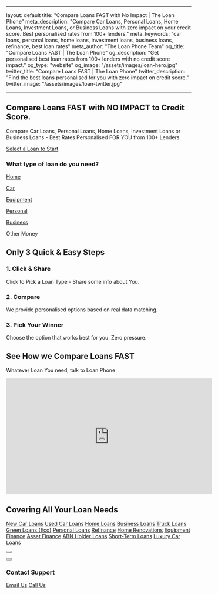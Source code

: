 ***
layout: default
title: "Compare Loans FAST with No Impact | The Loan Phone"
meta_description: "Compare Car Loans, Personal Loans, Home Loans, Investment Loans, or Business Loans with zero impact on your credit score. Best personalised rates from 100+ lenders."
meta_keywords: "car loans, personal loans, home loans, investment loans, business loans, refinance, best loan rates"
meta_author: "The Loan Phone Team"
og_title: "Compare Loans FAST | The Loan Phone"
og_description: "Get personalised best loan rates from 100+ lenders with no credit score impact."
og_type: "website"
og_image: "/assets/images/loan-hero.jpg"
twitter_title: "Compare Loans FAST | The Loan Phone"
twitter_description: "Find the best loans personalised for you with zero impact on credit score."
twitter_image: "/assets/images/loan-twitter.jpg"
***

<section class="bg-[var(--bg-accent)] py-20 md:py-32 transition-colors duration-300">
  <div class="container mx-auto px-6 grid md:grid-cols-2 gap-12 items-center">
    <div class="text-center md:text-left">
      <h1 class="text-4xl md:text-6xl font-extrabold text-[var(--text-primary)] leading-tight mb-4 animate-on-scroll">
        Compare Loans <span class="brand-red">FAST</span> with NO IMPACT to Credit Score.
      </h1>
      <p class="text-lg text-[var(--text-secondary)] mb-8 max-w-xl mx-auto md:mx-0 animate-on-scroll delay-1">
        Compare Car Loans, Personal Loans, Home Loans, Investment Loans or Business Loans - Best Rates Personalised FOR YOU from 100+ Lenders.
      </p>
      <a href="#loan-selector" class="inline-block bg-brand-red text-white font-bold text-lg px-8 py-4 rounded-lg shadow-xl hover:bg-brand-red-dark transition-transform duration-300 transform hover:scale-105 animate-on-scroll delay-2">
        Select a Loan to Start
      </a>
    </div>
    <div id="loan-selector" class="bg-[var(--bg-primary)] p-4 sm:p-8 rounded-2xl shadow-2xl animate-on-scroll delay-3">
      <h3 class="text-xl font-bold text-center mb-4 text-[var(--text-primary)]">What type of loan do you need?</h3>
      <div class="grid grid-cols-2 sm:grid-cols-3 gap-4">
        <a href="/home-loans.html" class="text-center p-4 bg-[var(--bg-secondary)] rounded-lg cursor-pointer hover:shadow-md transition-shadow"><i class="fas fa-home text-3xl brand-red mb-2"></i><p class="font-semibold text-sm text-[var(--text-secondary)]">Home</p></a>
        <a href="/new-car-loans.html" class="text-center p-4 bg-[var(--bg-secondary)] rounded-lg cursor-pointer hover:shadow-md transition-shadow"><i class="fas fa-car text-3xl brand-red mb-2"></i><p class="font-semibold text-sm text-[var(--text-secondary)]">Car</p></a>
        <a href="/equipment-finance.html" class="text-center p-4 bg-[var(--bg-secondary)] rounded-lg cursor-pointer hover:shadow-md transition-shadow"><i class="fas fa-tractor text-3xl brand-red mb-2"></i><p class="font-semibold text-sm text-[var(--text-secondary)]">Equipment</p></a>
        <a href="/personal-loans.html" class="text-center p-4 bg-[var(--bg-secondary)] rounded-lg cursor-pointer hover:shadow-md transition-shadow"><i class="fas fa-umbrella-beach text-3xl brand-red mb-2"></i><p class="font-semibold text-sm text-[var(--text-secondary)]">Personal</p></a>
        <a href="/business-loans.html" class="text-center p-4 bg-[var(--bg-secondary)] rounded-lg cursor-pointer hover:shadow-md transition-shadow"><i class="fas fa-store text-3xl brand-red mb-2"></i><p class="font-semibold text-sm text-[var(--text-secondary)]">Business</p></a>
        <div class="text-center p-4 bg-[var(--bg-secondary)] rounded-lg cursor-pointer hover:shadow-md transition-shadow"><i class="fas fa-money-bill-wave text-3xl brand-red mb-2"></i><p class="font-semibold text-sm text-[var(--text-secondary)]">Other Money</p></div>
      </div>
    </div>
  </div>
</section>

<section id="how-it-works" class="py-20 bg-[var(--bg-secondary)] transition-colors duration-300">
  <div class="container mx-auto px-6 text-center">
    <h2 class="text-3xl font-bold mb-4 animate-on-scroll">Only 3 Quick & Easy Steps</h2>
    <div class="grid md:grid-cols-3 gap-10 mt-12">
      <div class="flex flex-col items-center animate-on-scroll delay-1">
        <div class="bg-red-100 p-6 rounded-full mb-4"><i class="fa-solid fa-hand-pointer text-4xl brand-red"></i></div>
        <h3 class="text-xl font-bold mb-2">1. Click & Share</h3>
        <p class="text-[var(--text-secondary)]">Click to Pick a Loan Type - Share some info about You.</p>
      </div>
      <div class="flex flex-col items-center animate-on-scroll delay-2">
        <div class="bg-red-100 p-6 rounded-full mb-4"><i class="fa-solid fa-right-left text-4xl brand-red"></i></div>
        <h3 class="text-xl font-bold mb-2">2. Compare</h3>
        <p class="text-[var(--text-secondary)]">We provide personalised options based on real data matching.</p>
      </div>
      <div class="flex flex-col items-center animate-on-scroll delay-3">
        <div class="bg-red-100 p-6 rounded-full mb-4"><i class="fa-solid fa-trophy text-4xl brand-red"></i></div>
        <h3 class="text-xl font-bold mb-2">3. Pick Your Winner</h3>
        <p class="text-[var(--text-secondary)]">Choose the option that works best for you. Zero pressure.</p>
      </div>
    </div>
  </div>
</section>

<section class="py-20 bg-gray-900 text-white">
  <div class="container mx-auto px-6 text-center">
    <h2 class="text-3xl font-bold mb-4 animate-on-scroll">See How we Compare Loans <span class="brand-red">FAST</span></h2>
    <p class="text-gray-300 max-w-3xl mx-auto mb-8 animate-on-scroll delay-1">Whatever Loan You need, talk to Loan Phone</p>
    <div class="aspect-video max-w-4xl mx-auto bg-black rounded-lg shadow-2xl overflow-hidden animate-on-scroll delay-2">
      <iframe width="560" height="315" src="https://www.youtube.com/embed/6skCwdEYgPc?si=EzTFEyOQ9SLzpVhJ" title="YouTube video player" frameborder="0" allow="accelerometer; autoplay; clipboard-write; encrypted-media; gyroscope; picture-in-picture; web-share" allowfullscreen class="w-full h-full"></iframe>
    </div>
  </div>
</section>

<section id="loan-types" class="py-20 bg-[var(--bg-secondary)] transition-colors duration-300">
  <div class="container mx-auto px-6">
    <h2 class="text-3xl font-bold text-center mb-12 animate-on-scroll">Covering All Your Loan Needs</h2>
    <div class="grid grid-cols-2 sm:grid-cols-3 md:grid-cols-4 lg:grid-cols-5 gap-8 text-center text-[var(--text-secondary)] animate-on-scroll delay-1">
      <a href="/new-car-loans.html" class="hover:brand-red font-semibold">New Car Loans</a>
      <a href="/used-car-loans.html" class="hover:brand-red font-semibold">Used Car Loans</a>
      <a href="/home-loans.html" class="hover:brand-red font-semibold">Home Loans</a>
      <a href="/business-loans.html" class="hover:brand-red font-semibold">Business Loans</a>
      <a href="/truck-loans.html" class="hover:brand-red font-semibold">Truck Loans</a>
      <a href="/green-loans.html" class="hover:brand-red font-semibold">Green Loans (Eco)</a>
      <a href="/personal-loans.html" class="hover:brand-red font-semibold">Personal Loans</a>
      <a href="/refinance.html" class="hover:brand-red font-semibold">Refinance</a>
      <a href="/home-renovation-loans.html" class="hover:brand-red font-semibold">Home Renovations</a>
      <a href="/equipment-finance.html" class="hover:brand-red font-semibold">Equipment Finance</a>
      <a href="/asset-finance.html" class="hover:brand-red font-semibold">Asset Finance</a>
      <a href="/abn-holder-loans.html" class="hover:brand-red font-semibold">ABN Holder Loans</a>
      <a href="/short-term-loans.html" class="hover:brand-red font-semibold">Short-Term Loans</a>
      <a href="/luxury-car-loans.html" class="hover:brand-red font-semibold">Luxury Car Loans</a>
    </div>
  </div>
</section>

<button id="back-to-top" class="bg-brand-red text-white w-12 h-12 rounded-full shadow-lg flex items-center justify-center"><i class="fas fa-arrow-up"></i></button>
<div id="support-modal" class="hidden fixed top-0 left-0 right-0 bottom-0 bg-black bg-opacity-60 z- justify-center items-center">
  <div class="bg-[var(--bg-primary)] p-8 rounded-lg shadow-lg w-11/12 max-w-md text-center relative text-[var(--text-primary)]">
    <button id="modal-close" class="absolute top-4 right-4 text-gray-400 hover:text-gray-800 dark:hover:text-white"><i class="fas fa-times text-2xl"></i></button>
    <h3 class="text-2xl font-bold mb-4">Contact Support</h3>
    <div class="flex flex-col space-y-4 mt-6">
      <a href="mailto:loans@loanphone.com.au" class="w-full inline-flex justify-center items-center space-x-2 bg-brand-red text-white font-semibold px-5 py-3 rounded-lg shadow-md hover:bg-brand-red-dark"><i class="fas fa-envelope"></i><span>Email Us</span></a>
      <a href="tel:+61440135626" class="w-full inline-flex justify-center items-center space-x-2 bg-gray-600 text-white font-semibold px-5 py-3 rounded-lg shadow-md hover:bg-gray-700"><i class="fas fa-phone"></i><span>Call Us</span></a>
    </div>
  </div>
</div>

